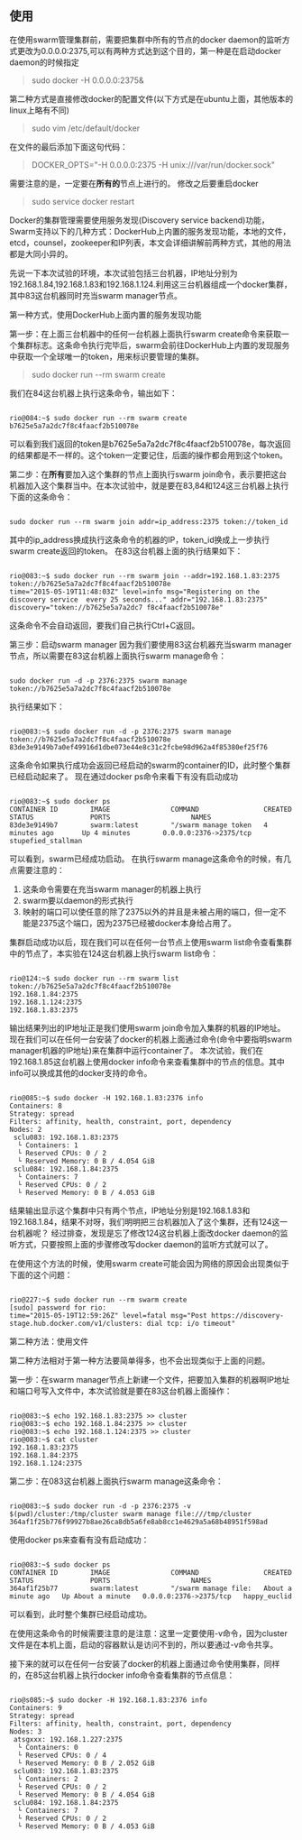 ## 使用
在使用swarm管理集群前，需要把集群中所有的节点的docker daemon的监听方式更改为0.0.0.0:2375,可以有两种方式达到这个目的，第一种是在启动docker daemon的时候指定
> sudo docker -H 0.0.0.0:2375&

第二种方式是直接修改docker的配置文件(以下方式是在ubuntu上面，其他版本的linux上略有不同)
> sudo vim /etc/default/docker

在文件的最后添加下面这句代码：
> DOCKER_OPTS="-H 0.0.0.0:2375 -H unix:///var/run/docker.sock"

需要注意的是，一定要在**所有的**节点上进行的。
修改之后要重启docker
> sudo service docker restart

Docker的集群管理需要使用服务发现(Discovery service backend)功能，Swarm支持以下的几种方式：DockerHub上内置的服务发现功能，本地的文件，etcd，counsel，zookeeper和IP列表，本文会详细讲解前两种方式，其他的用法都是大同小异的。

先说一下本次试验的环境，本次试验包括三台机器，IP地址分别为192.168.1.84,192.168.1.83和192.168.1.124.利用这三台机器组成一个docker集群，其中83这台机器同时充当swarm manager节点。

第一种方式，使用DockerHub上面内置的服务发现功能

第一步：在上面三台机器中的任何一台机器上面执行swarm create命令来获取一个集群标志。这条命令执行完毕后，swarm会前往DockerHub上内置的发现服务中获取一个全球唯一的token，用来标识要管理的集群。
> sudo docker run --rm swarm create

我们在84这台机器上执行这条命令，输出如下：
<pre><code>
rio@084:~$ sudo docker run --rm swarm create
b7625e5a7a2dc7f8c4faacf2b510078e
</code></pre>

可以看到我们返回的token是b7625e5a7a2dc7f8c4faacf2b510078e，每次返回的结果都是不一样的。这个token一定要记住，后面的操作都会用到这个token。

第二步：在**所有**要加入这个集群的节点上面执行swarm join命令，表示要把这台机器加入这个集群当中。在本次试验中，就是要在83,84和124这三台机器上执行下面的这条命令：
<pre><code>
sudo docker run --rm swarm join addr=ip_address:2375 token://token_id
</code></pre>
其中的ip_address换成执行这条命令的机器的IP，token_id换成上一步执行swarm create返回的token。
在83这台机器上面的执行结果如下：
<pre><code>
rio@083:~$ sudo docker run --rm swarm join --addr=192.168.1.83:2375 token://b7625e5a7a2dc7f8c4faacf2b510078e
time="2015-05-19T11:48:03Z" level=info msg="Registering on the discovery service  every 25 seconds..." addr="192.168.1.83:2375" discovery="token://b7625e5a7a2dc7 f8c4faacf2b510078e"
</code></pre>
这条命令不会自动返回，要我们自己执行Ctrl+C返回。

第三步：启动swarm manager
因为我们要使用83这台机器充当swarm manager节点，所以需要在83这台机器上面执行swarm manage命令：
<pre><code>
sudo docker run -d -p 2376:2375 swarm manage token://b7625e5a7a2dc7f8c4faacf2b510078e
</code></pre>
执行结果如下：
<pre><code>
rio@083:~$ sudo docker run -d -p 2376:2375 swarm manage token://b7625e5a7a2dc7f8c4faacf2b510078e
83de3e9149b7a0ef49916d1dbe073e44e8c31c2fcbe98d962a4f85380ef25f76
</code></pre>
这条命令如果执行成功会返回已经启动的swarm的container的ID，此时整个集群已经启动起来了。
现在通过docker ps命令来看下有没有启动成功
<pre><code>
rio@083:~$ sudo docker ps
CONTAINER ID        IMAGE               COMMAND                CREATED             STATUS              PORTS                    NAMES
83de3e9149b7        swarm:latest        "/swarm manage token   4 minutes ago       Up 4 minutes        0.0.0.0:2376->2375/tcp   stupefied_stallman
</code></pre>
可以看到，swarm已经成功启动。
在执行swarm manage这条命令的时候，有几点需要注意的：

1. 这条命令需要在充当swarm manager的机器上执行
2. swarm要以daemon的形式执行
3. 映射的端口可以使任意的除了2375以外的并且是未被占用的端口，但一定不能是2375这个端口，因为2375已经被docker本身给占用了。

集群启动成功以后，现在我们可以在任何一台节点上使用swarm list命令查看集群中的节点了，本实验在124这台机器上执行swarm list命令：
<pre><code>
rio@124:~$ sudo docker run --rm swarm list token://b7625e5a7a2dc7f8c4faacf2b510078e
192.168.1.84:2375
192.168.1.124:2375
192.168.1.83:2375
</code></pre>
输出结果列出的IP地址正是我们使用swarm join命令加入集群的机器的IP地址。
现在我们可以在任何一台安装了docker的机器上面通过命令(命令中要指明swarm manager机器的IP地址)来在集群中运行container了。
本次试验，我们在192.168.1.85这台机器上使用docker info命令来查看集群中的节点的信息。其中info可以换成其他的docker支持的命令。
<pre><code>
rio@085:~$ sudo docker -H 192.168.1.83:2376 info
Containers: 8
Strategy: spread
Filters: affinity, health, constraint, port, dependency
Nodes: 2
 sclu083: 192.168.1.83:2375
  └ Containers: 1
  └ Reserved CPUs: 0 / 2
  └ Reserved Memory: 0 B / 4.054 GiB
 sclu084: 192.168.1.84:2375
  └ Containers: 7
  └ Reserved CPUs: 0 / 2
  └ Reserved Memory: 0 B / 4.053 GiB
</code></pre>
结果输出显示这个集群中只有两个节点，IP地址分别是192.168.1.83和192.168.1.84，结果不对呀，我们明明把三台机器加入了这个集群，还有124这一台机器呢？
经过排查，发现是忘了修改124这台机器上面改docker daemon的监听方式，只要按照上面的步骤修改写docker daemon的监听方式就可以了。

在使用这个方法的时候，使用swarm create可能会因为网络的原因会出现类似于下面的这个问题：
<pre><code>
rio@227:~$ sudo docker run --rm swarm create
[sudo] password for rio:
time="2015-05-19T12:59:26Z" level=fatal msg="Post https://discovery-stage.hub.docker.com/v1/clusters: dial tcp: i/o timeout"
</code></pre>

第二种方法：使用文件

第二种方法相对于第一种方法要简单得多，也不会出现类似于上面的问题。

第一步：在swarm manager节点上新建一个文件，把要加入集群的机器啊IP地址和端口号写入文件中，本次试验就是要在83这台机器上面操作：
<pre><code>
rio@083:~$ echo 192.168.1.83:2375 >> cluster
rio@083:~$ echo 192.168.1.84:2375 >> cluster
rio@083:~$ echo 192.168.1.124:2375 >> cluster
rio@083:~$ cat cluster
192.168.1.83:2375
192.168.1.84:2375
192.168.1.124:2375
</code></pre>

第二步：在083这台机器上面执行swarm manage这条命令：
<pre><code>
rio@083:~$ sudo docker run -d -p 2376:2375 -v $(pwd)/cluster:/tmp/cluster swarm manage file:///tmp/cluster
364af1f25b776f99927b8ae26ca8db5a6fe8ab8cc1e4629a5a68b48951f598ad
</code></pre>
使用docker ps来查看有没有启动成功：
<pre><code>
rio@083:~$ sudo docker ps
CONTAINER ID        IMAGE               COMMAND                CREATED              STATUS              PORTS                    NAMES
364af1f25b77        swarm:latest        "/swarm manage file:   About a minute ago   Up About a minute   0.0.0.0:2376->2375/tcp   happy_euclid
</code></pre>
可以看到，此时整个集群已经启动成功。

在使用这条命令的时候需要注意的是注意：这里一定要使用-v命令，因为cluster文件是在本机上面，启动的容器默认是访问不到的，所以要通过-v命令共享。

接下来的就可以在任何一台安装了docker的机器上面通过命令使用集群，同样的，在85这台机器上执行docker info命令查看集群的节点信息：
<pre><code>
rio@s085:~$ sudo docker -H 192.168.1.83:2376 info
Containers: 9
Strategy: spread
Filters: affinity, health, constraint, port, dependency
Nodes: 3
 atsgxxx: 192.168.1.227:2375
  └ Containers: 0
  └ Reserved CPUs: 0 / 4
  └ Reserved Memory: 0 B / 2.052 GiB
 sclu083: 192.168.1.83:2375
  └ Containers: 2
  └ Reserved CPUs: 0 / 2
  └ Reserved Memory: 0 B / 4.054 GiB
 sclu084: 192.168.1.84:2375
  └ Containers: 7
  └ Reserved CPUs: 0 / 2
  └ Reserved Memory: 0 B / 4.053 GiB
</code></pre>
